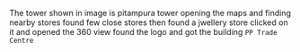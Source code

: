 The tower shown in image is pitampura tower
opening the maps and finding nearby stores
found few close stores 
then found a jwellery store
clicked on it and opened the 360 view 
found the logo and got the building ``PP Trade Centre``

